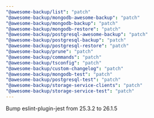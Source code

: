 ```yaml
---
"@awesome-backup/list": "patch"
"@awesome-backup/mongodb-awesome-backup": "patch"
"@awesome-backup/mongodb-backup": "patch"
"@awesome-backup/mongodb-restore": "patch"
"@awesome-backup/postgresql-awesome-backup": "patch"
"@awesome-backup/postgresql-backup": "patch"
"@awesome-backup/postgresql-restore": "patch"
"@awesome-backup/prune": "patch"
"@awesome-backup/commands": "patch"
"@awesome-backup/tsconfig": "patch"
"@awesome-backup/custom-changelog": "patch"
"@awesome-backup/mongodb-test": "patch"
"@awesome-backup/postgresql-test": "patch"
"@awesome-backup/storage-service-clients": "patch"
"@awesome-backup/storage-service-test": "patch"
---
```


Bump eslint-plugin-jest from 25.3.2 to 26.1.5
